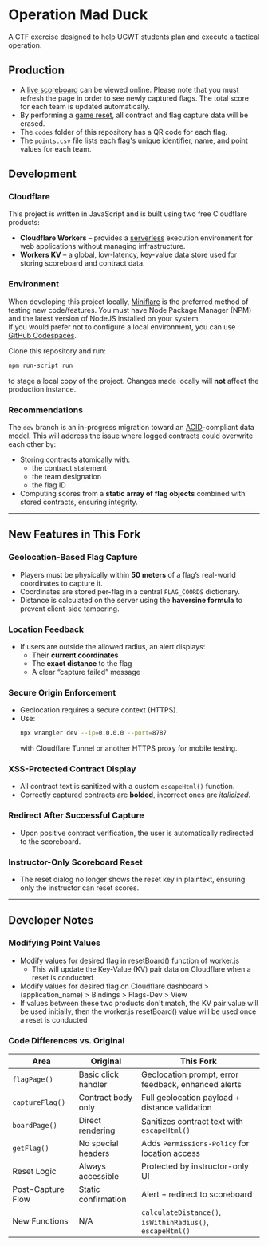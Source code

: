 # Operation Mad Duck
A CTF exercise designed to help UCWT students plan and execute a tactical operation.

## Production
- A [live scoreboard](https://operation.madduck.workers.dev/board) can be viewed online. Please note that you must refresh the page in order to see newly captured flags. The total score for each team is updated automatically.
- By performing a [game reset](https://operation.madduck.workers.dev/reset), all contract and flag capture data will be erased.
- The `codes` folder of this repository has a QR code for each flag.
- The `points.csv` file lists each flag's unique identifier, name, and point values for each team.

## Development
### Cloudflare
This project is written in JavaScript and is built using two free Cloudflare products:
- **Cloudflare Workers** – provides a [serverless](https://www.cloudflare.com/learning/serverless/what-is-serverless/) execution environment for web applications without managing infrastructure.
- **Workers KV** – a global, low-latency, key-value data store used for storing scoreboard and contract data.

### Environment
When developing this project locally, [Miniflare](https://miniflare.dev) is the preferred method of testing new code/features. You must have Node Package Manager (NPM) and the latest version of NodeJS installed on your system.  
If you would prefer not to configure a local environment, you can use [GitHub Codespaces](https://github.com/features/codespaces).  

Clone this repository and run:
```bash
npm run-script run
```
to stage a local copy of the project. Changes made locally will **not** affect the production instance.

### Recommendations
The `dev` branch is an in-progress migration toward an [ACID](https://en.wikipedia.org/wiki/ACID)-compliant data model. This will address the issue where logged contracts could overwrite each other by:
- Storing contracts atomically with:  
  - the contract statement  
  - the team designation  
  - the flag ID  
- Computing scores from a **static array of flag objects** combined with stored contracts, ensuring integrity.

---

## New Features in This Fork

### Geolocation-Based Flag Capture
- Players must be physically within **50 meters** of a flag’s real-world coordinates to capture it.
- Coordinates are stored per-flag in a central `FLAG_COORDS` dictionary.
- Distance is calculated on the server using the **haversine formula** to prevent client-side tampering.

### Location Feedback
- If users are outside the allowed radius, an alert displays:
  - Their **current coordinates**
  - The **exact distance** to the flag
  - A clear “capture failed” message

### Secure Origin Enforcement
- Geolocation requires a secure context (HTTPS).
- Use:
  ```bash
  npx wrangler dev --ip=0.0.0.0 --port=8787
  ```
  with Cloudflare Tunnel or another HTTPS proxy for mobile testing.

### XSS-Protected Contract Display
- All contract text is sanitized with a custom `escapeHtml()` function.
- Correctly captured contracts are **bolded**, incorrect ones are *italicized*.

### Redirect After Successful Capture
- Upon positive contract verification, the user is automatically redirected to the scoreboard.

### Instructor-Only Scoreboard Reset
- The reset dialog no longer shows the reset key in plaintext, ensuring only the instructor can reset scores.

---

## Developer Notes

### Modifying Point Values
- Modify values for desired flag in resetBoard() function of worker.js
  - This will update the Key-Value (KV) pair data on Cloudflare when a reset is conducted
- Modify values for desired flag on Cloudflare dashboard > (application_name) > Bindings > Flags-Dev > View
- If values between these two products don't match, the KV pair value will be used initially, then the worker.js resetBoard() value will be used once a reset is conducted

### Code Differences vs. Original

| Area | Original | This Fork |
|------|----------|-----------|
| `flagPage()` | Basic click handler | Geolocation prompt, error feedback, enhanced alerts |
| `captureFlag()` | Contract body only | Full geolocation payload + distance validation |
| `boardPage()` | Direct rendering | Sanitizes contract text with `escapeHtml()` |
| `getFlag()` | No special headers | Adds `Permissions-Policy` for location access |
| Reset Logic | Always accessible | Protected by instructor-only UI |
| Post-Capture Flow | Static confirmation | Alert + redirect to scoreboard |
| New Functions | N/A | `calculateDistance()`, `isWithinRadius()`, `escapeHtml()` |
